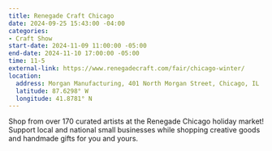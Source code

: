 ```yaml
---
title: Renegade Craft Chicago
date: 2024-09-25 15:43:00 -04:00
categories:
- Craft Show
start-date: 2024-11-09 11:00:00 -05:00
end-date: 2024-11-10 17:00:00 -05:00
time: 11-5
external-link: https://www.renegadecraft.com/fair/chicago-winter/
location:
  address: Morgan Manufacturing, 401 North Morgan Street, Chicago, IL
  latitude: 87.6298° W
  longitude: 41.8781° N
---
```


Shop from over 170 curated artists at the Renegade Chicago holiday market! Support local and national small businesses while shopping creative goods and handmade gifts for you and yours.